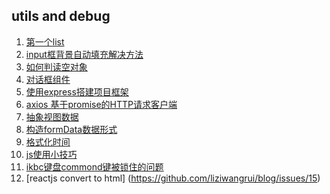 ## utils and debug
1. [第一个list](https://github.com/liziwangrui/blog/issues/1)  
2. [input框背景自动填充解决方法](https://github.com/liziwangrui/blog/issues/3)
3. [如何判读空对象](https://github.com/liziwangrui/blog/issues/4)
4. [对话框组件](https://github.com/liziwangrui/blog/issues/6)
5. [使用express搭建项目框架](https://github.com/liziwangrui/blog/issues/8)
6. [axios 基于promise的HTTP请求客户端](https://github.com/liziwangrui/blog/issues/9)
7. [抽象视图数据](https://github.com/liziwangrui/blog/issues/10)
8. [构造formData数据形式](https://github.com/liziwangrui/blog/issues/11)
9. [格式化时间](https://github.com/liziwangrui/blog/issues/12)
10. [js使用小技巧](https://github.com/liziwangrui/blog/issues/13)
11. [ikbc键盘commond键被锁住的问题](https://github.com/liziwangrui/blog/issues/14)
12. [reactjs convert to html] (https://github.com/liziwangrui/blog/issues/15)
